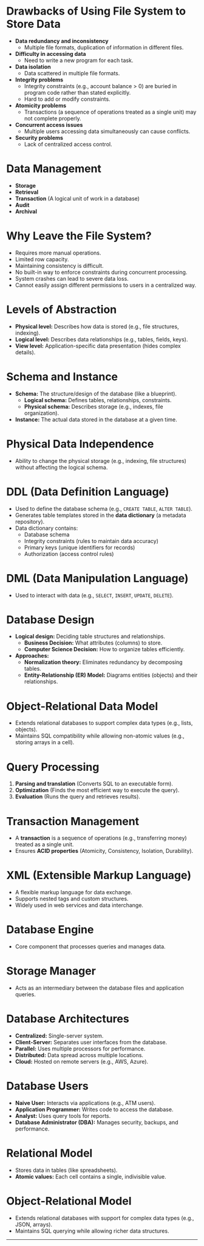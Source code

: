 # Drawbacks of Using File System to Store Data  

- **Data redundancy and inconsistency**  
  - Multiple file formats, duplication of information in different files.  
- **Difficulty in accessing data**  
  - Need to write a new program for each task.  
- **Data isolation**  
  - Data scattered in multiple file formats.  
- **Integrity problems**  
  - Integrity constraints (e.g., account balance > 0) are buried in program code rather than stated explicitly.  
  - Hard to add or modify constraints.  
- **Atomicity problems**  
  - Transactions (a sequence of operations treated as a single unit) may not complete properly.  
- **Concurrent access issues**  
  - Multiple users accessing data simultaneously can cause conflicts.  
- **Security problems**  
  - Lack of centralized access control.  

# Data Management  

- **Storage**  
- **Retrieval**  
- **Transaction** (A logical unit of work in a database)  
- **Audit**  
- **Archival**  

# Why Leave the File System?  

- Requires more manual operations.  
- Limited row capacity.  
- Maintaining consistency is difficult.  
- No built-in way to enforce constraints during concurrent processing.  
- System crashes can lead to severe data loss.  
- Cannot easily assign different permissions to users in a centralized way.  

# Levels of Abstraction  

- **Physical level:** Describes how data is stored (e.g., file structures, indexing).  
- **Logical level:** Describes data relationships (e.g., tables, fields, keys).  
- **View level:** Application-specific data presentation (hides complex details).  

# Schema and Instance  

- **Schema:** The structure/design of the database (like a blueprint).  
  - **Logical schema:** Defines tables, relationships, constraints.  
  - **Physical schema:** Describes storage (e.g., indexes, file organization).  
- **Instance:** The actual data stored in the database at a given time.  

# Physical Data Independence  

- Ability to change the physical storage (e.g., indexing, file structures) without affecting the logical schema.  

# DDL (Data Definition Language)  

- Used to define the database schema (e.g., `CREATE TABLE`, `ALTER TABLE`).  
- Generates table templates stored in the **data dictionary** (a metadata repository).  
- Data dictionary contains:  
  - Database schema  
  - Integrity constraints (rules to maintain data accuracy)  
  - Primary keys (unique identifiers for records)  
  - Authorization (access control rules)  

# DML (Data Manipulation Language)  

- Used to interact with data (e.g., `SELECT`, `INSERT`, `UPDATE`, `DELETE`).  

# Database Design  

- **Logical design:** Deciding table structures and relationships.  
  - **Business Decision:** What attributes (columns) to store.  
  - **Computer Science Decision:** How to organize tables efficiently.  
- **Approaches:**  
  - **Normalization theory:** Eliminates redundancy by decomposing tables.  
  - **Entity-Relationship (ER) Model:** Diagrams entities (objects) and their relationships.  

# Object-Relational Data Model  

- Extends relational databases to support complex data types (e.g., lists, objects).  
- Maintains SQL compatibility while allowing non-atomic values (e.g., storing arrays in a cell).  

# Query Processing  

1. **Parsing and translation** (Converts SQL to an executable form).  
2. **Optimization** (Finds the most efficient way to execute the query).  
3. **Evaluation** (Runs the query and retrieves results).  

# Transaction Management  

- A **transaction** is a sequence of operations (e.g., transferring money) treated as a single unit.  
- Ensures **ACID properties** (Atomicity, Consistency, Isolation, Durability).  

# XML (Extensible Markup Language)  

- A flexible markup language for data exchange.  
- Supports nested tags and custom structures.  
- Widely used in web services and data interchange.  

# Database Engine  

- Core component that processes queries and manages data.  

# Storage Manager  

- Acts as an intermediary between the database files and application queries.  

# Database Architectures  

- **Centralized:** Single-server system.  
- **Client-Server:** Separates user interfaces from the database.  
- **Parallel:** Uses multiple processors for performance.  
- **Distributed:** Data spread across multiple locations.  
- **Cloud:** Hosted on remote servers (e.g., AWS, Azure).  

# Database Users  

- **Naive User:** Interacts via applications (e.g., ATM users).  
- **Application Programmer:** Writes code to access the database.  
- **Analyst:** Uses query tools for reports.  
- **Database Administrator (DBA):** Manages security, backups, and performance.  

# Relational Model  

- Stores data in tables (like spreadsheets).  
- **Atomic values:** Each cell contains a single, indivisible value.  

# Object-Relational Model  

- Extends relational databases with support for complex data types (e.g., JSON, arrays).  
- Maintains SQL querying while allowing richer data structures.  

---
